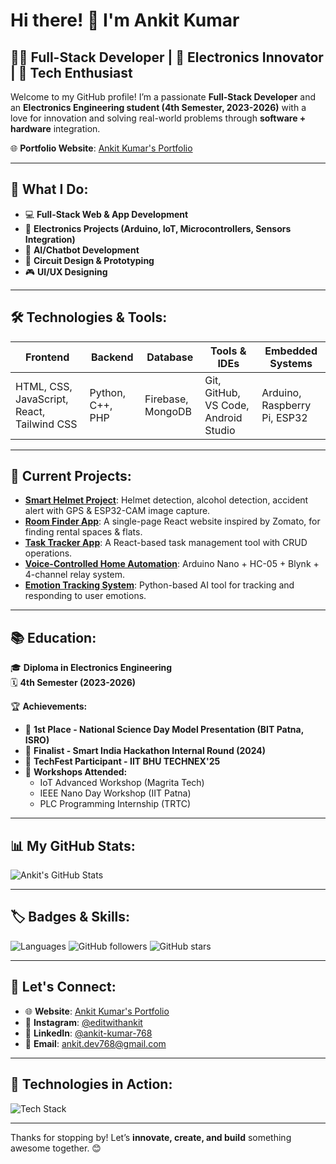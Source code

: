 # Hi there! 👋 I'm Ankit Kumar

## 👨‍💻 Full-Stack Developer | 📡 Electronics Innovator | 🚀 Tech Enthusiast

Welcome to my GitHub profile! I’m a passionate **Full-Stack Developer** and an **Electronics Engineering student (4th Semester, 2023-2026)** with a love for innovation and solving real-world problems through **software + hardware** integration.

🌐 **Portfolio Website**: [Ankit Kumar's Portfolio](https://ankitdev768.github.io/ankit-dev/)

---

## 🌟 What I Do:
- 💻 **Full-Stack Web & App Development**
- 📡 **Electronics Projects (Arduino, IoT, Microcontrollers, Sensors Integration)**
- 🤖 **AI/Chatbot Development**
- 🔧 **Circuit Design & Prototyping**
- 🎮 **UI/UX Designing**

---

## 🛠️ Technologies & Tools:
| Frontend | Backend | Database | Tools & IDEs | Embedded Systems |
|----------|---------|----------|--------------|-----------------|
| HTML, CSS, JavaScript, React, Tailwind CSS | Python, C++, PHP | Firebase, MongoDB | Git, GitHub, VS Code, Android Studio | Arduino, Raspberry Pi, ESP32 |

---

## 🚀 Current Projects:
- **[Smart Helmet Project](https://thesensors.github.io/thesensors/index.html)**: Helmet detection, alcohol detection, accident alert with GPS & ESP32-CAM image capture.
- **[Room Finder App](#)**: A single-page React website inspired by Zomato, for finding rental spaces & flats.
- **[Task Tracker App](#)**: A React-based task management tool with CRUD operations.
- **[Voice-Controlled Home Automation](#)**: Arduino Nano + HC-05 + Blynk + 4-channel relay system.
- **[Emotion Tracking System](#)**: Python-based AI tool for tracking and responding to user emotions.

---

## 📚 Education:
🎓 **Diploma in Electronics Engineering**  
🗓️ **4th Semester (2023-2026)**

🏆 **Achievements:**
- 🥇 **1st Place - National Science Day Model Presentation (BIT Patna, ISRO)**
- 🎉 **Finalist - Smart India Hackathon Internal Round (2024)**
- 🏅 **TechFest Participant - IIT BHU TECHNEX'25**
- 🏫 **Workshops Attended:**
  - IoT Advanced Workshop (Magrita Tech)
  - IEEE Nano Day Workshop (IIT Patna)
  - PLC Programming Internship (TRTC)

---

## 📊 My GitHub Stats:
![Ankit's GitHub Stats](https://github-readme-stats.vercel.app/api?username=ankitdev768&show_icons=true&hide_title=true&count_private=true&hide=prs&theme=radical)

---

## 🏷️ Badges & Skills:
![Languages](https://img.shields.io/badge/Languages-HTML%20%7C%20CSS%20%7C%20JavaScript%20%7C%20React%20%7C%20Python%20%7C%20PHP%20%7C%20C%2B%2B-blue)
![GitHub followers](https://img.shields.io/github/followers/ankitdev768?label=Follow&style=social)
![GitHub stars](https://img.shields.io/github/stars/ankitdev768?label=Stars&style=social)

---

## 📩 Let's Connect:
- 🌐 **Website**: [Ankit Kumar's Portfolio](https://ankitdev768.github.io/ankit-dev/)
- 📸 **Instagram**: [@editwithankit](https://www.instagram.com/editwithankit/)
- 💼 **LinkedIn**: [@ankit-kumar-768](https://www.linkedin.com/in/ankit-kumar-768/)
- 📧 **Email**: ankit.dev768@gmail.com

---

## 📸 Technologies in Action:
![Tech Stack](https://github.com/ankitdev768/ankit-dev/blob/main/assets/tech-stack.png)

---

Thanks for stopping by! Let’s **innovate, create, and build** something awesome together. 😊
